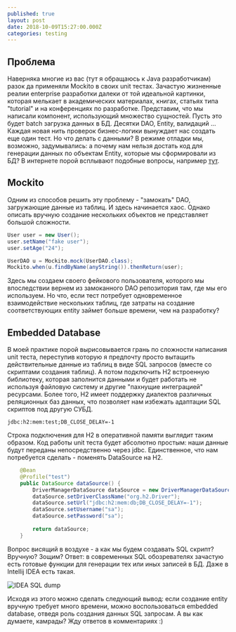 ```yaml
---
published: true
layout: post
date: 2018-10-09T15:27:00.000Z
categories: testing
---
```

## Проблема

Наверняка многие из вас (тут я обращаюсь к Java разработчикам) разок да применяли Mockito в своих unit тестах. Зачастую жизненные реалии enterprise разработки далеки от той идеальной картинки, которая мелькает в академических материалах, книгах, статьях типа "tutorial" и на конференциях по разработке. Представим, что мы написали компонент, использующий множество сущностей. Пусть это будет batch загрузка данных в БД. Десятки DAO, Entity, валидаций ... Каждая новая нить проверок бизнес-логики вынуждает нас создать еще один тест. Но что делать с данными? В режиме отладки мы, возможно, задумывались: а почему нам нельзя достать код для генерации данных по объектам Entity, которые мы сформировали из БД? В интернете порой всплывают подобные вопросы, например [тут](https://intellij-support.jetbrains.com/hc/en-us/community/posts/115000422864-Generate-Code-from-Object-state-in-Debugger).

## Mockito
Одним из способов решить эту проблему - "замокать" DAO, загружающие данные из таблиц. И здесь начинается хаос. Однако описать вручную создание нескольких объектов не представляет большой сложности.
```java
User user = new User();
user.setName("fake user");
user.setAge("24");

UserDAO u = Mockito.mock(UserDAO.class);
Mockito.when(u.findByName(anyString()).thenReturn(user);
```
Здесь мы создаем своего фейкового пользователя, которого мы впоследствии вернем из замоканного DAO репозитория там, где мы его используем.
Но что, если тест потребует одновременное взаимодействие нескольких таблиц, где затраты на создание соответствующих entity займет больше времени, чем на разработку?

## Embedded Database
В моей практике порой вырисовывается грань по сложности написания unit теста, переступив которую я предпочту просто вытащить действительные данные из таблиц в виде SQL запросов (вместе со скриптами создания таблиц). А потом подключить H2 встроенную библиотеку, которая заполнится данными и будет работать не используя файловую систему и другие "пахнущие интеграцией" ресурсами. Более того, H2 имеет поддержку диалектов различных реляционных баз данных, что позволяет нам избежать адаптации SQL скриптов под другую СУБД.

```
jdbc:h2:mem:test;DB_CLOSE_DELAY=-1
```
Строка подключения для H2 в оперативной памяти выглядит таким образом. Код работы unit теста будет абсолютно простым: наши данные будут переданы непосредственно через jdbc. Единственное, что нам потребуется сделать - поменять DataSource на H2.
```java
    @Bean
    @Profile("test")
    public DataSource dataSource() {
        DriverManagerDataSource dataSource = new DriverManagerDataSource();
        dataSource.setDriverClassName("org.h2.Driver");
        dataSource.setUrl("jdbc:h2:mem:db;DB_CLOSE_DELAY=-1");
        dataSource.setUsername("sa");
        dataSource.setPassword("sa");
 
        return dataSource;
    }
```
Вопрос висящий в воздухе - а как мы будем создавать SQL скрипт? Вручную? Зощим?
Ответ: в современных SQL обозревателях зачастую есть готовые функции для генерации тех или иных записей в БД. Даже в Intellij IDEA есть такая.

![IDEA SQL dump]({{site.baseurl}}/assets/img/ChooseSQLInserts.png)


Исходя из этого можно сделать следующий вывод: если создание entity вручную требует много времени, можно воспользоваться embedded database, отведя роль создания данных SQL запросам. А вы как думаете, камрады? Жду ответов в комментариях :)
